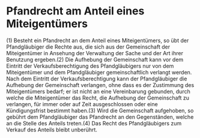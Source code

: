 # Pfandrecht am Anteil eines Miteigentümers

(1) Besteht ein Pfandrecht an dem Anteil eines Miteigentümers, so übt der Pfandgläubiger die Rechte aus, die sich aus der Gemeinschaft der Miteigentümer in Ansehung der Verwaltung der Sache und der Art ihrer Benutzung ergeben.(2) Die Aufhebung der Gemeinschaft kann vor dem Eintritt der Verkaufsberechtigung des Pfandgläubigers nur von dem Miteigentümer und dem Pfandgläubiger gemeinschaftlich verlangt werden. Nach dem Eintritt der Verkaufsberechtigung kann der Pfandgläubiger die Aufhebung der Gemeinschaft verlangen, ohne dass es der Zustimmung des Miteigentümers bedarf; er ist nicht an eine Vereinbarung gebunden, durch welche die Miteigentümer das Recht, die Aufhebung der Gemeinschaft zu verlangen, für immer oder auf Zeit ausgeschlossen oder eine Kündigungsfrist bestimmt haben.(3) Wird die Gemeinschaft aufgehoben, so gebührt dem Pfandgläubiger das Pfandrecht an den Gegenständen, welche an die Stelle des Anteils treten.(4) Das Recht des Pfandgläubigers zum Verkauf des Anteils bleibt unberührt. 

